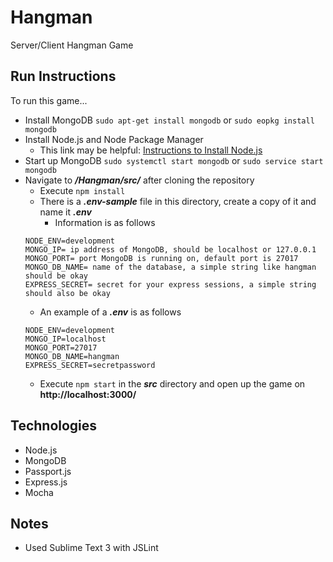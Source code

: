 # Hangman
Server/Client Hangman Game

## Run Instructions
To run this game...
* Install MongoDB
    ``` sudo apt-get install mongodb ``` or 
    ``` sudo eopkg install mongodb ```
* Install Node.js and Node Package Manager
    * This link may be helpful: [Instructions to Install Node.js](https://nodejs.org/en/download/package-manager/)
* Start up MongoDB
    ``` sudo systemctl start mongodb ``` or 
    ``` sudo service start mongodb ```
* Navigate to **_/Hangman/src/_** after cloning the repository
    * Execute ```npm install```
    * There is a **_.env-sample_** file in this directory, create a copy of it and name it **_.env_**
        * Information is as follows
    ```
    NODE_ENV=development
    MONGO_IP= ip address of MongoDB, should be localhost or 127.0.0.1
    MONGO_PORT= port MongoDB is running on, default port is 27017
    MONGO_DB_NAME= name of the database, a simple string like hangman should be okay
    EXPRESS_SECRET= secret for your express sessions, a simple string should also be okay
    ```
    * An example of a **_.env_** is as follows
    ```
    NODE_ENV=development
    MONGO_IP=localhost
    MONGO_PORT=27017
    MONGO_DB_NAME=hangman
    EXPRESS_SECRET=secretpassword
    ```
    * Execute ```npm start``` in the **_src_** directory and open up the game on **http://localhost:3000/**
    
## Technologies
* Node.js
* MongoDB
* Passport.js
* Express.js
* Mocha

## Notes
* Used Sublime Text 3 with JSLint
